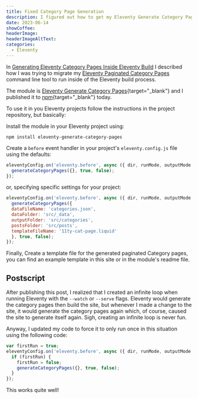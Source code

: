 ```yaml
---
title: Fixed Category Page Generation
description: I figured out how to get my Eleventy Generate Category Pages module working in an Eleventy build process.
date: 2023-06-14
showCoffee: 
headerImage: 
headerImageAltText: 
categories:
  - Eleventy
---
```


In [Generating Eleventy Category Pages Inside Eleventy Build](/posts/2023/generating-eleventy-category-pages-inside-eleventy-build/) I described how I was trying to migrate my [Eleventy Paginated Category Pages](/posts/2023/eleventy-paginated-category-pages/) command line tool to run inside of the Eleventy build process.

The module is [Eleventy Generate Category Pages](https://github.com/johnwargo/eleventy-generate-category-pages){target="_blank"} and I published it to [npm](https://www.npmjs.com/package/eleventy-generate-category-pages){target="_blank"} today. 

To use it in you Eleventy projects follow the instructions in the project repository, but basically:

Install the module in your Eleventy project using:

```shell
npm install eleventy-generate-category-pages
```

Create a `before` event handler in your project's `eleventy.config.js` file using the defaults:

```js
eleventyConfig.on('eleventy.before', async ({ dir, runMode, outputMode }) => {
  generateCategoryPages({}, true, false);
});
```

or, specifying specific settings for your project:

```js
eleventyConfig.on('eleventy.before', async ({ dir, runMode, outputMode }) => {
  generateCategoryPages({
  dataFileName: 'categories.json',
  dataFolder: 'src/_data',
  outputFolder: 'src/categories',
  postsFolder: 'src/posts',
  templateFileName: '11ty-cat-page.liquid'
  }, true, false);
});
```

Finally, Create a template file for the generated paginated Category pages, you can find an example template in this site or in the module's readme file.

## Postscript

After publishing this post, I realized that I created an infinite loop when running Eleventy with the `--watch` or `--serve` flags. Eleventy would generate the category pages then build the site, but whenever I made a change to the site, it would generate the category pages again which, of course, caused the site to generate itself again. Sigh, creating an infinite loop is never fun. 

Anyway, I updated my code to force it to only run once in this situation using the following code:

```js
var firstRun = true;
eleventyConfig.on('eleventy.before', async ({ dir, runMode, outputMode }) => {
  if (firstRun) {
    firstRun = false;
    generateCategoryPages({}, true, false);
  }
});
```

This works quite well!